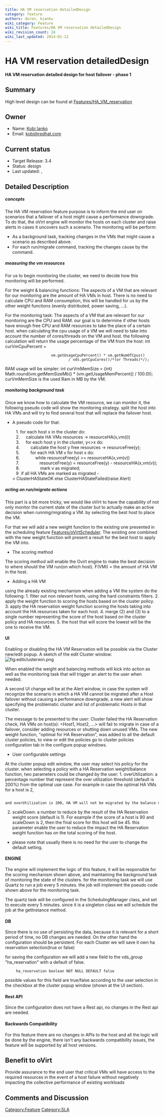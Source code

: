 ```yaml
---
title: HA VM reservation detailedDesign
category: feature
authors: doron, kianku
wiki_category: Feature
wiki_title: Features/HA VM reservation detailedDesign
wiki_revision_count: 24
wiki_last_updated: 2014-01-12
---
```


# HA VM reservation detailedDesign

**HA VM reservation detailed design for host failover - phase 1**

## Summary

High level design can be found at [Features/HA_VM_reservation](Features/HA_VM_reservation)

## Owner

*   Name: [Kobi Ianko](User:kianku)
*   Email: kobi@redhat.com

## Current status

*   Target Release: 3.4
*   Status: design
*   Last updated: ,

## Detailed Description

##### concepts

The HA VM reservation feature purpose is to inform the end user on scenarios that a failover of a host might cause a performance downgrade. To do that, the oVirt engine will monitor the hosts on each cluster and raise alerts in cases it uncovers such a scenario. The monitoring will be perform:

*   As a background task, tracking changes in the VMs that might cause a scenario as described above.
*   For each run/migrate command, tracking the changes cause by the command.

##### measuring the vm resources

For us to begin monitoring the cluster, we need to decide how this monitoring will be performed.

For the weight & balancing functions: The aspects of a VM that are relevant for our monitoring are the amount of HA VMs in host. There is no need to calculate CPU and RAM consumption, this will be handled for us by the other weight functions (evenly distributed, power saving, ...).

For the monitoring task: The aspects of a VM that are relevant for our monitoring are the CPU and RAM. our goal is to determine if other hosts have enough free CPU and RAM resources to take the place of a certain host. when calculating the cpu usage of a VM we will need to take into account the number of cores/threads on the VM and host. the following calculation will return the usage percentage of the VM from the host: int curVmCpuPercent =

                         vm.getUsageCpuPercent() * vm.getNumOfCpus()
                                 / vds.getCpuCores()/*(or Threads)*/);

RAM usage will be simpler: int curVmMemSize = (int) Math.round(vm.getMemSizeMb() \* (vm.getUsageMemPercent() / 100.0)); curVmMemSize is the used Ram in MB by the VM.

##### monitoring background task

Once we know how to calculate the VM resource, we can monitor it, the following pseudo code will show the monitoring strategy. split the host into HA VMs and will try to find several host that will replace the failover host.

*   A pseudo code for that:

         1. for each host x in the cluster do:
         2.     calculate HA VMs resources -> resourceHA(x,vm(i))
         3.     for each host y in the cluster, y<>x do:
         4.         calculate the host y free resources -> resourceFree(y);
         5.         for each HA VM v for host x do:
         6.             while resourceFree(y) >= resourceHA(x,vm(v))
         7.                 resourceFree(y) = resourceFree(y) - resourceHA(x,vm(v));
         8.                 mark v as migrated;
         9  if all HA VMs are marked as migrated -> ClusterHAStateOK else ClusterHAStateFailed(raise Alert)

##### acting on run/migrate actions

This part is a bit more tricky, we would like oVirt to have the capability of not only monitor the current state of the cluster but to actually make an active decision when running/migrating a VM. by selecting the best host to place the VM.

For that we will add a new weight function to the existing one presented in the scheduling feature [Features/oVirtScheduler](Features/oVirtScheduler). The existing one combined with the new weight function will present a result for the best host to apply the VM into.

*   The scoring method

The scoring method will enable the Ovirt engine to make the best decision to where should the VM run(on which host).
F(VMi) = the amount of HA VM in the host.

*   Adding a HA VM

using the already existing mechanism when adding a VM the system do the following: 1. filter out non relevant hosts, using the hard constraints filters. 2. apply the weight function to scoring the hosts based on the cluster policy. 3. apply the HA reservation weight function scoring the hosts taking into account the HA resources taken for each host. 4. merge (2) and (3) to a single number representing the score of the host based on the cluster policy and HA resources. 5. the host that will score the lowest will be the one to receive the VM.

#### UI

Enabling or disabling the HA VM Reservation will be possible via the Cluster new/edit popup.
A sketch of the edit Cluster window:
![](editclusterwin.png "fig:editclusterwin.png")

When enabled the weight and balancing methods will kick into action as well as the monitoring task that will trigger an alert to the user when needed.

A second UI change will be at the Alert window, in case the system will recognize the scenario in which a HA VM cannot be migrated after a Host failover without causing a performance downgrade, a new alert will show specifying the problematic cluster and list of problematic Hosts in that cluster.

The message to be presented to the user:
Cluster <ClusterName> failed the HA Reservation check, HA VMs on host(s): <Host1, Host2, ...> will fail to migrate in case of a failover, consider adding resources or shutting down unused VMs.
 The new weight function, "optimal for HA Reservation", was added to all the default cluster policies, to view or edit the policies go to cluster policies configuration tab in the configure popup windows.

*   User configurable settings

At the cluster popup edit window, the user may select his policy for the cluster. when selecting a policy with a HA Reservation weight/balance function, two parameters could be changed by the user: 1. overUtilization: a percentage number that represent the over utilization threshold (default is 200%) from the optimal use case. For example in case the optimal HA VMs for a host is 2,

      and overUtilization is 200, HA VM will not be migrated by the balance method until the host has at least 5 HA VMs (>2*200%).

2. scaleDown: a number to reduce by the result of the HA Reservation weight score (default is 1). For example if the score of a host is 90 and scaleDown is 2, then the final score for this host will be 45. this parameter enable the user to reduce the impact the HA Reservation weight function has on the total scoring of the host.

*   please note that usually there is no need for the user to change the default setting.

#### ENGINE

The engine will implement the logic of this feature, it will be responsible for the scoring mechanism shown above, and maintaining the background task of monitoring the state of the clusters. for the monitoring task we will use Quartz to run a job every 5 minutes. the job will implement the pseudo code shown above for the monitoring task.

The quartz task will be configured in the SchedulingManager class, and set to execute every 5 minutes. since it is a singleton class we will schedule the job at the getInstance method.

#### DB

Since there is no use of persisting the data, because it is relevant for a short period of time, no DB changes are needed. On the other hand the configuration should be persistent. For each Cluster we will save it own ha reservation selection(true or false)

for saving the configuration we will add a new field to the vds_group "ha_reservation" with a default of false.

         ha_reservation boolean NOT NULL DEFAULT false

possible values for this field are true/false according to the user selection in the checkbox at the cluster popup window (shown at the UI section).

#### Rest API

Since the configuration does not have a Rest api, no changes in the Rest api are needed.

#### Backwards Compatibility

For this feature there are no changes in APIs to the host and all the logic will be done by the engine, there isn't any backwards compatibility issues, the feature will be supported by all host versions.

## Benefit to oVirt

Provide assurance to the end user that critical VMs will have access to the required resources in the event of a host failure without negatively impacting the collective performance of existing workloads

## Comments and Discussion

<Category:Feature> <Category:SLA>
